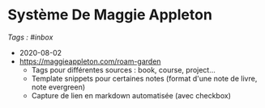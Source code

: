 # Système De Maggie Appleton

_Tags : #inbox_

- 2020-08-02
- https://maggieappleton.com/roam-garden
  - Tags pour différentes sources : book, course, project...
  - Template snippets pour certaines notes (format d'une note de livre, note evergreen)
  - Capture de lien en markdown automatisée (avec checkbox)